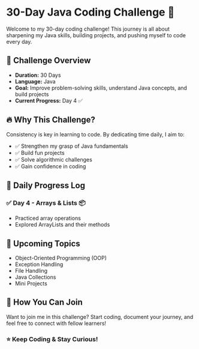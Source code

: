 # 30-Day Java Coding Challenge 🚀

Welcome to my 30-day coding challenge! This journey is all about sharpening my Java skills, building projects, and pushing myself to code every day.

## 📅 Challenge Overview
- **Duration:** 30 Days
- **Language:** Java
- **Goal:** Improve problem-solving skills, understand Java concepts, and build projects
- **Current Progress:** Day 4 ✅

## 🔥 Why This Challenge?
Consistency is key in learning to code. By dedicating time daily, I aim to:
- ✅ Strengthen my grasp of Java fundamentals
- ✅ Build fun projects
- ✅ Solve algorithmic challenges
- ✅ Gain confidence in coding

## 📝 Daily Progress Log
### ✅ Day 4 - Arrays & Lists 📦
- Practiced array operations
- Explored ArrayLists and their methods

## 📌 Upcoming Topics
- Object-Oriented Programming (OOP)
- Exception Handling
- File Handling
- Java Collections
- Mini Projects

## 🚀 How You Can Join
Want to join me in this challenge? Start coding, document your journey, and feel free to connect with fellow learners!

### ⭐ Keep Coding & Stay Curious!